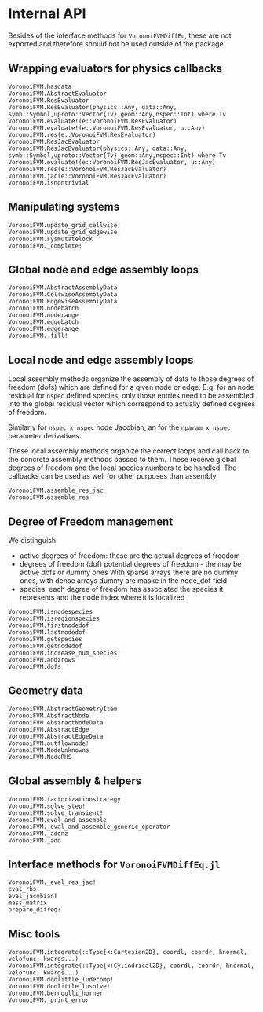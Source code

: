 # Internal API


Besides of the interface methods for `VoronoiFVMDiffEq`, 
these are not exported and therefore should not be used outside of the package


## Wrapping evaluators for physics callbacks
```@docs 
VoronoiFVM.hasdata
VoronoiFVM.AbstractEvaluator
VoronoiFVM.ResEvaluator
VoronoiFVM.ResEvaluator(physics::Any, data::Any, symb::Symbol,uproto::Vector{Tv},geom::Any,nspec::Int) where Tv
VoronoiFVM.evaluate!(e::VoronoiFVM.ResEvaluator)
VoronoiFVM.evaluate!(e::VoronoiFVM.ResEvaluator, u::Any)
VoronoiFVM.res(e::VoronoiFVM.ResEvaluator)
VoronoiFVM.ResJacEvaluator
VoronoiFVM.ResJacEvaluator(physics::Any, data::Any, symb::Symbol,uproto::Vector{Tv},geom::Any,nspec::Int) where Tv
VoronoiFVM.evaluate!(e::VoronoiFVM.ResJacEvaluator, u::Any)
VoronoiFVM.res(e::VoronoiFVM.ResJacEvaluator)
VoronoiFVM.jac(e::VoronoiFVM.ResJacEvaluator)
VoronoiFVM.isnontrivial
```

## Manipulating systems
```@docs
VoronoiFVM.update_grid_cellwise!
VoronoiFVM.update_grid_edgewise!
VoronoiFVM.sysmutatelock
VoronoiFVM._complete!
```

## Global node and edge assembly loops
```@docs 
VoronoiFVM.AbstractAssemblyData
VoronoiFVM.CellwiseAssemblyData
VoronoiFVM.EdgewiseAssemblyData
VoronoiFVM.nodebatch
VoronoiFVM.noderange
VoronoiFVM.edgebatch
VoronoiFVM.edgerange
VoronoiFVM._fill!
```



## Local node and edge assembly loops

Local assembly methods organize the assembly of data to those degrees of freedom (dofs) which are defined for a given node or edge.
E.g. for an node residual for `nspec` defined species, only those entries need to be assembled into the global residual vector which correspond to actually defined degrees of freedom. 

Similarly for  `nspec x nspec` node Jacobian, an for the `nparam x nspec` parameter derivatives.

These local assembly methods organize the correct loops and call back to the concrete assembly methods passed to them.
These receive global degrees of freedom and the local species numbers to be handled. The callbacks can be used as well for other purposes than assembly

```@docs 
VoronoiFVM.assemble_res_jac
VoronoiFVM.assemble_res
```


## Degree of Freedom management



We distinguish
- active degrees of freedom: these are the actual degrees of freedom 
- degrees of freedom (dof)  potential degrees of freedom - the may be active dofs or dummy ones
  With sparse arrays there are no dummy ones, with dense arrays dummy are maske in the node_dof field
- species: each degree of freedom has associated the species it represents and the node index where it is localized  




```@docs 
VoronoiFVM.isnodespecies
VoronoiFVM.isregionspecies
VoronoiFVM.firstnodedof
VoronoiFVM.lastnodedof
VoronoiFVM.getspecies
VoronoiFVM.getnodedof
VoronoiFVM.increase_num_species!
VoronoiFVM.addzrows
VoronoiFVM.dofs
```


## Geometry data
```@docs
VoronoiFVM.AbstractGeometryItem
VoronoiFVM.AbstractNode
VoronoiFVM.AbstractNodeData
VoronoiFVM.AbstractEdge
VoronoiFVM.AbstractEdgeData
VoronoiFVM.outflownode!
VoronoiFVM.NodeUnknowns
VoronoiFVM.NodeRHS
```

## Global assembly & helpers

```@docs 
VoronoiFVM.factorizationstrategy
VoronoiFVM.solve_step!
VoronoiFVM.solve_transient!
VoronoiFVM.eval_and_assemble
VoronoiFVM._eval_and_assemble_generic_operator
VoronoiFVM._addnz
VoronoiFVM._add
```

## Interface methods for `VoronoiFVMDiffEq.jl`
```@docs
VoronoiFVM._eval_res_jac!
eval_rhs!
eval_jacobian!
mass_matrix
prepare_diffeq!
```

## Misc tools
```@docs
VoronoiFVM.integrate(::Type{<:Cartesian2D}, coordl, coordr, hnormal, velofunc; kwargs...)
VoronoiFVM.integrate(::Type{<:Cylindrical2D}, coordl, coordr, hnormal, velofunc; kwargs...)
VoronoiFVM.doolittle_ludecomp!
VoronoiFVM.doolittle_lusolve!
VoronoiFVM.bernoulli_horner
VoronoiFVM._print_error
```
